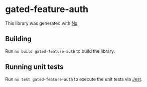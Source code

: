 # gated-feature-auth

This library was generated with [Nx](https://nx.dev).

## Building

Run `nx build gated-feature-auth` to build the library.

## Running unit tests

Run `nx test gated-feature-auth` to execute the unit tests via [Jest](https://jestjs.io).
